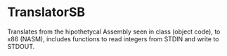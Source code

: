 # TranslatorSB
Translates from the hipothetycal Assembly seen in class (object code), to x86 (NASM), includes functions to read integers from STDIN and write to STDOUT.

